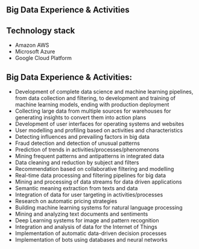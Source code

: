 ## Big Data Experience & Activities

## Technology stack
* Amazon AWS
* Microsoft Azure
* Google Cloud Platform

## Big Data Experience & Activities:
- Development of complete data science and machine learning pipelines, from data collection and filtering, to development and training of machine learning models, ending with production deployment
- Collecting large data from multiple sources for warehouses for generating insights to convert them into action plans
- Development of user interfaces for operating systems and websites
- User modelling and profiling based on activities and characteristics
- Detecting influences and prevailing factors in big data
- Fraud detection and detection of unusual patterns
- Prediction of trends in activities/processes/phenomenons
- Mining frequent patterns and antipatterns in integrated data
- Data cleaning and reduction by subject and filters
- Recommendation based on collaborative filtering and modelling
- Real-time data processing and filtering pipelines for big data
- Mining and processing of data streams for data driven applications
- Semantic meaning extraction from texts and data
- Integration of data for user targeting in activities/processes
- Research on automatic pricing strategies
- Building machine learning systems for natural language processing 
- Mining and analyzing text documents and sentiments
- Deep Learning systems for image and pattern recognition
- Integration and analysis of data for the Internet of Things
- Implementation of automatic data-driven decision processes
- Implementation of bots using databases and neural networks
